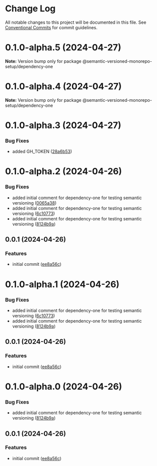 # Change Log

All notable changes to this project will be documented in this file.
See [Conventional Commits](https://conventionalcommits.org) for commit guidelines.

# 0.1.0-alpha.5 (2024-04-27)

**Note:** Version bump only for package @semantic-versioned-monorepo-setup/dependency-one





# 0.1.0-alpha.4 (2024-04-27)

**Note:** Version bump only for package @semantic-versioned-monorepo-setup/dependency-one





# 0.1.0-alpha.3 (2024-04-27)


### Bug Fixes

* added GH_TOKEN ([28a6b53](https://github.com/gbublys/semantic-versioned-monorepo-setup/commit/28a6b53bd3289b9772a65c8293d145376d5ca6ad))





# 0.1.0-alpha.2 (2024-04-26)


### Bug Fixes

* added initial comment for dependency-one for testing semantic versioning ([0065a38](https://github.com/gbublys/semantic-versioned-monorepo-setup/commit/0065a389a81d959ebe73e9a12e90f19701ad6133))
* added initial comment for dependency-one for testing semantic versioning ([6c10773](https://github.com/gbublys/semantic-versioned-monorepo-setup/commit/6c107738e21051522eedb47a36f7b8b1cf7d357e))
* added initial comment for dependency-one for testing semantic versioning ([8124b9a](https://github.com/gbublys/semantic-versioned-monorepo-setup/commit/8124b9a0becb88d8855fa9e6c342caa6de4b55da))



## 0.0.1 (2024-04-26)


### Features

* initial commit ([ee8a56c](https://github.com/gbublys/semantic-versioned-monorepo-setup/commit/ee8a56cff7e243bbb0fa4e7cf0dcd6cd2dc9fe2e))





# 0.1.0-alpha.1 (2024-04-26)


### Bug Fixes

* added initial comment for dependency-one for testing semantic versioning ([6c10773](https://github.com/gbublys/semantic-versioned-monorepo-setup/commit/6c107738e21051522eedb47a36f7b8b1cf7d357e))
* added initial comment for dependency-one for testing semantic versioning ([8124b9a](https://github.com/gbublys/semantic-versioned-monorepo-setup/commit/8124b9a0becb88d8855fa9e6c342caa6de4b55da))



## 0.0.1 (2024-04-26)


### Features

* initial commit ([ee8a56c](https://github.com/gbublys/semantic-versioned-monorepo-setup/commit/ee8a56cff7e243bbb0fa4e7cf0dcd6cd2dc9fe2e))





# 0.1.0-alpha.0 (2024-04-26)


### Bug Fixes

* added initial comment for dependency-one for testing semantic versioning ([8124b9a](https://github.com/gbublys/semantic-versioned-monorepo-setup/commit/8124b9a0becb88d8855fa9e6c342caa6de4b55da))



## 0.0.1 (2024-04-26)


### Features

* initial commit ([ee8a56c](https://github.com/gbublys/semantic-versioned-monorepo-setup/commit/ee8a56cff7e243bbb0fa4e7cf0dcd6cd2dc9fe2e))

